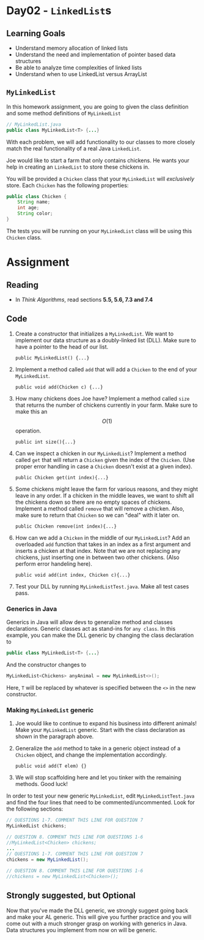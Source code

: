 # Day02 - `LinkedList`s

## Learning Goals

- Understand memory allocation of linked lists
- Understand the need and implementation of pointer based data structures
- Be able to analyze time complexities of linked lists
- Understand when to use LinkedList versus ArrayList

## `MyLinkedList`

In this homework assignment, you are going to given the class definition and some method definitions of `MyLinkedList`
```java
// MyLinkedList.java
public class MyLinkedList<T> {...}
```

With each problem, we will add functionality to our classes to more closely match the real functionality of a real Java `LinkedList`.

Joe would like to start a farm that only contains chickens. He wants your help in creating an `LinkedList` to store these chickens in.

You will be provided a `Chicken` class that your `MyLinkedList` will *exclusively* store. Each `Chicken` has the following properties:
```java
public class Chicken {
    String name;
    int age;
    String color;
}
```
The tests you will be running on your `MyLinkedList` class will be using this `Chicken` class.

# Assignment

## Reading

- In *Think Algorithms*, read sections **5.5, 5.6, 7.3 and 7.4**

## Code

1. Create a constructor that initializes a `MyLinkedList`. We want to implement our data structure as a doubly-linked list (DLL). Make sure to have a pointer to the head of our list.

    `public MyLinkedList() {...}`

2. Implement a method called `add` that will add a `Chicken` to the end of your `MyLinkedList`.

    `public void add(Chicken c) {...}`

3. How many chickens does Joe have? Implement a method called `size` that returns the number of chickens currently in your farm. Make sure to make this an $$O(1)$$ operation.

    `public int size(){...}`

4. Can we inspect a chicken in our `MyLinkedList`? Implement a method called `get` that will return a `Chicken` given the index of the `Chicken`. (Use proper error handling in case a `Chicken` doesn't exist at a given index).

    `public Chicken get(int index){...}`

5. Some chickens might leave the farm for various reasons, and they might leave in any order. If a chicken in the middle leaves, we want to shift all the chickens down so there are no empty spaces of chickens. Implement a method called `remove` that will remove a chicken. Also, make sure to return that `Chicken` so we can "deal" with it later on.

    `public Chicken remove(int index){...}`

6. How can we add a `Chicken` in the middle of our `MyLinkedList`? Add an overloaded `add` function that takes in an index as a first argument and inserts a chicken at that index. Note that we are not replacing any chickens, just inserting one in between two other chickens. (Also perform error handeling here).

    `public void add(int index, Chicken c){...}`

7. Test your DLL by running `MyLinkedListTest.java`. Make all test cases pass.

### Generics in Java

Generics in Java will allow devs to generalize method and classes declarations. Generic classes act as stand-ins for `any class`. In this example, you can make the DLL generic by changing the class declaration to

```java
public class MyLinkedList<T> {...}
```

And the constructor changes to

```java
MyLinkedList<Chickens> anyAnimal = new MyLinkedList<>();
```

Here, `T` will be replaced by whatever is specified between the `<>` in the new constructor.

### Making `MyLinkedList` generic

1. Joe would like to continue to expand his business into different animals! Make your `MyLinkedList` generic. Start with the class declaration as shown in the paragraph above.

2. Generalize the `add` method to take in a generic object instead of a `Chicken` object, and change the implementation accordingly.

	`public void add(T elem) {}`

3. We will stop scaffolding here and let you tinker with the remaining methods. Good luck!

In order to test your new generic `MyLinkedList`, edit `MyLinkedListTest.java` and find the four lines that need to be commented/uncommented. Look for the following sections:

```java
// QUESTIONS 1-7. COMMENT THIS LINE FOR QUESTION 7
MyLinkedList chickens;

// QUESTION 8. COMMENT THIS LINE FOR QUESTIONS 1-6
//MyLinkedList<Chicken> chickens;
...
// QUESTIONS 1-7. COMMENT THIS LINE FOR QUESTION 7
chickens = new MyLinkedList();

// QUESTION 8. COMMENT THIS LINE FOR QUESTIONS 1-6
//chickens = new MyLinkedList<Chicken>();
```

## Strongly suggested, but Optional

Now that you've made the DLL generic, we strongly suggest going back and make your AL generic. This will give you further practice and you will come out with a much stronger grasp on working with generics in Java. Data structures you implement from now on will be generic.

